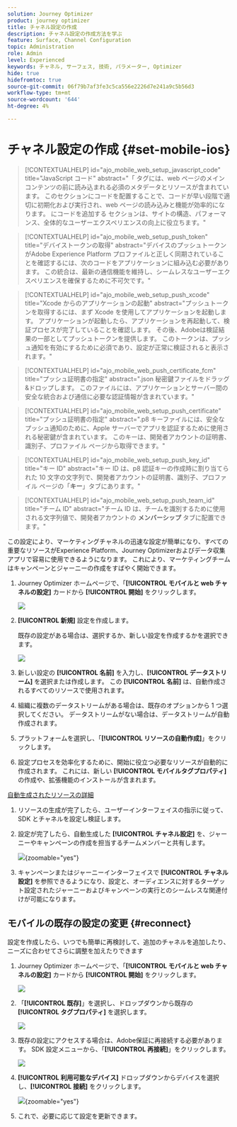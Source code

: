 ```yaml
---
solution: Journey Optimizer
product: journey optimizer
title: チャネル設定の作成
description: チャネル設定の作成方法を学ぶ
feature: Surface, Channel Configuration
topic: Administration
role: Admin
level: Experienced
keywords: チャネル, サーフェス, 技術, パラメーター, Optimizer
hide: true
hidefromtoc: true
source-git-commit: 06f79b7af3fe3c5ca556e2226d7e241a9c5b56d3
workflow-type: tm+mt
source-wordcount: '644'
ht-degree: 4%

---
```


# チャネル設定の作成 {#set-mobile-ios}

>[!CONTEXTUALHELP]
>id="ajo_mobile_web_setup_javascript_code"
>title="JavaScript コード"
>abstract="「 <head><meta http-equiv="Content-Type" content="text/html; charset=UTF-16"> タグには、web ページのメインコンテンツの前に読み込まれる必須のメタデータとリソースが含まれています。 このセクションにコードを配置することで、コードが早い段階で適切に初期化および実行され、web ページの読み込みと機能が効率的になります。 にコードを追加する <head><meta http-equiv="Content-Type" content="text/html; charset=UTF-16"> セクションは、サイトの構造、パフォーマンス、全体的なユーザーエクスペリエンスの向上に役立ちます。"

>[!CONTEXTUALHELP]
>id="ajo_mobile_web_setup_push_token"
>title="デバイストークンの取得"
>abstract="デバイスのプッシュトークンがAdobe Experience Platform プロファイルと正しく同期されていることを確認するには、次のコードをアプリケーションに組み込む必要があります。 この統合は、最新の通信機能を維持し、シームレスなユーザーエクスペリエンスを確保するために不可欠です。"

>[!CONTEXTUALHELP]
>id="ajo_mobile_web_setup_push_xcode"
>title="Xcode からのアプリケーションの起動"
>abstract="プッシュトークンを取得するには、まず Xcode を使用してアプリケーションを起動します。 アプリケーションが起動したら、アプリケーションを再起動して、検証プロセスが完了していることを確認します。 その後、Adobeは検証結果の一部としてプッシュトークンを提供します。 このトークンは、プッシュ通知を有効にするために必須であり、設定が正常に検証されると表示されます。"

>[!CONTEXTUALHELP]
>id="ajo_mobile_web_push_certificate_fcm"
>title="プッシュ証明書の指定"
>abstract=".json 秘密鍵ファイルをドラッグ&amp;ドロップします。 このファイルには、アプリケーションとサーバー間の安全な統合および通信に必要な認証情報が含まれています。"

>[!CONTEXTUALHELP]
>id="ajo_mobile_web_setup_push_certificate"
>title="プッシュ証明書の指定"
>abstract=".p8 キーファイルには、安全なプッシュ通知のために、Apple サーバーでアプリを認証するために使用される秘密鍵が含まれています。 このキーは、開発者アカウントの証明書、識別子、プロファイル ページから取得できます。"

>[!CONTEXTUALHELP]
>id="ajo_mobile_web_setup_push_key_id"
>title="キー ID"
>abstract="キー ID は、p8 認証キーの作成時に割り当てられた 10 文字の文字列で、開発者アカウントの証明書、識別子、プロファイル ページの「**キー**」タブにあります。"

>[!CONTEXTUALHELP]
>id="ajo_mobile_web_setup_push_team_id"
>title="チーム ID"
>abstract="チーム ID は、チームを識別するために使用される文字列値で、開発者アカウントの **メンバーシップ** タブに配置できます。"

この設定により、マーケティングチャネルの迅速な設定が簡単になり、すべての重要なリソースがExperience Platform、Journey Optimizerおよびデータ収集アプリで容易に使用できるようになります。 これにより、マーケティングチームはキャンペーンとジャーニーの作成をすばやく開始できます。

1. Journey Optimizer ホームページで、「**[!UICONTROL モバイルと web チャネルの設定]** カードから **[!UICONTROL 開始]** をクリックします。

   ![](assets/guided-setup-config-1.png)

1. **[!UICONTROL 新規]** 設定を作成します。

   既存の設定がある場合は、選択するか、新しい設定を作成するかを選択できます。

   ![](assets/guided-setup-config-2.png)

1. 新しい設定の **[!UICONTROL 名前]** を入力し、**[!UICONTROL データストリーム]** を選択または作成します。 この **[!UICONTROL 名前]** は、自動作成されるすべてのリソースで使用されます。

1. 組織に複数のデータストリームがある場合は、既存のオプションから 1 つ選択してください。 データストリームがない場合は、データストリームが自動作成されます。

1. プラットフォームを選択し、「**[!UICONTROL リソースの自動作成]**」をクリックします。

1. 設定プロセスを効率化するために、開始に役立つ必要なリソースが自動的に作成されます。 これには、新しい **[!UICONTROL モバイルタグプロパティ]** の作成や、拡張機能のインストールが含まれます。

[自動生成されたリソースの詳細](set-mobile-config.md#auto-create-resources)

1. リソースの生成が完了したら、ユーザーインターフェイスの指示に従って、SDK とチャネルを設定し検証します。

1. 設定が完了したら、自動生成した **[!UICONTROL チャネル設定]** を、ジャーニーやキャンペーンの作成を担当するチームメンバーと共有します。

   ![](assets/guided-setup-config-ios-8.png){zoomable="yes"}

1. キャンペーンまたはジャーニーインターフェイスで **[!UICONTROL チャネル設定]** を参照できるようになり、設定と、オーディエンスに対するターゲット設定されたジャーニーおよびキャンペーンの実行とのシームレスな関連付けが可能になります。

## モバイルの既存の設定の変更 {#reconnect}

設定を作成したら、いつでも簡単に再検討して、追加のチャネルを追加したり、ニーズに合わせてさらに調整を加えたりできます

1. Journey Optimizer ホームページで、「**[!UICONTROL モバイルと web チャネルの設定]** カードから **[!UICONTROL 開始]** をクリックします。

   ![](assets/guided-setup-config-1.png)

1. 「**[!UICONTROL 既存]**」を選択し、ドロップダウンから既存の **[!UICONTROL タグプロパティ]** を選択します。

   ![](assets/guided-setup-config-ios-9.png)

1. 既存の設定にアクセスする場合は、Adobe保証に再接続する必要があります。 SDK 設定メニューから、「**[!UICONTROL 再接続]**」をクリックします。

   ![](assets/guided-setup-config-ios-10.png)

1. **[!UICONTROL 利用可能なデバイス]** ドロップダウンからデバイスを選択し、**[!UICONTROL 接続]** をクリックします。

   ![](assets/guided-setup-config-ios-11.png){zoomable="yes"}

1. これで、必要に応じて設定を更新できます。
